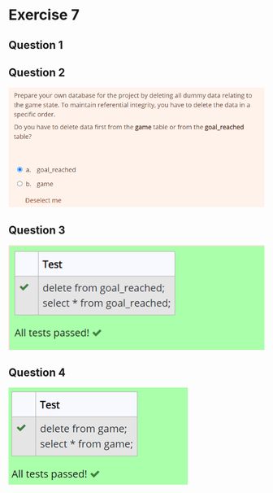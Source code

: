 # Exercise 7

## Question 1

## Question 2

![screenshot_q2](Exercise_7_images/ex7_q2.png)

## Question 3

![screenshot_q3](Exercise_7_images/ex7_q3.png)

## Question 4

![screenshot_q4](Exercise_7_images/ex7_q4.png)